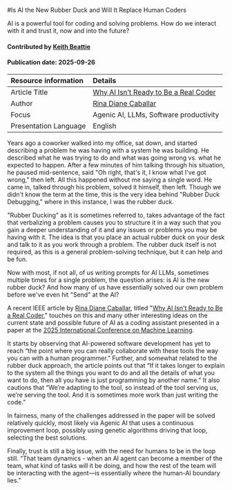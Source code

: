 #Is AI the New Rubber Duck and Will It Replace Human Coders

<!--deck text start-->
AI is a powerful tool for coding and solving problems. How do we interact with it and trust it, now and into the future?
<!--deck text end-->

#### Contributed by [Keith Beattie](https://github.com/ksbeattie)
#### Publication date: 2025-09-26

Resource information | Details
:--- | :---
Article Title | [Why AI Isn’t Ready to Be a Real Coder](https://spectrum.ieee.org/ai-for-coding)
Author | [Rina Diane Caballar](https://spectrum.ieee.org/u/rina-diane-caballar)
Focus | Agenic AI, LLMs, Software productivity
Presentation Language | English

Years ago a coworker walked into my office, sat down, and started describing a problem he was having
with a system he was building.  He described what he was trying to do and what was going wrong vs.
what he expected to happen.  After a few minutes of him talking through his situation, he paused
mid-sentence, said "Oh right, that's it, I know what I've got wrong," then left.  All this happened
without me saying a single word.  He came in, talked through his problem, solved it himself, then
left.  Though we didn't know the term at the time, this is the very idea behind "Rubber Duck
Debugging," where in this instance, I was the rubber duck.

"Rubber Ducking" as it is sometimes referred to, takes advantage of the fact that verbalizing a
problem causes you to structure it in a way such that you gain a deeper understanding of it and any
issues or problems you may be having with it.  The idea is that you place an actual rubber duck on
your desk and talk to it as you work through a problem.  The rubber duck itself is not required, as
this is a general problem-solving technique, but it can help and be fun.

Now with most, if not all, of us writing prompts for AI LLMs, sometimes multiple times for a single
problem, the question arises: is AI is the new rubber duck?  And how many of us have essentially
solved our own problem before we've even hit "Send" at the AI?

A recent IEEE article by [Rina Diane Caballar](https://spectrum.ieee.org/u/rina-diane-caballar),
titled "[Why AI Isn't Ready to Be a Real Coder](https://spectrum.ieee.org/ai-for-coding)," touches on
this and many other interesting ideas on the current state and possible future of AI as a coding
assistant presented in a paper at the [2025 International Conference on Machine
Learning](https://icml.cc/Conferences/2025).

It starts by observing that AI-powered software development has yet to reach “the point where you
can really collaborate with these tools the way you can with a human programmer.” Further, and
somewhat related to the rubber duck approach, the article points out that “If it takes longer to
explain to the system all the things you want to do and all the details of what you want to do, then
all you have is just programming by another name.” It also cautions that “We’re adapting to the
tool, so instead of the tool serving us, we’re serving the tool. And it is sometimes more work than
just writing the code.”

In fairness, many of the challenges addressed in the paper will be solved relatively quickly, most
likely via Agenic AI that uses a continuous improvement loop, possibly using genetic algorithms
driving that loop, selecting the best solutions.

Finally, trust is still a big issue, with the need for humans to be in the loop still.  “That team
dynamics - when an AI agent can become a member of the team, what kind of tasks will it be doing, and
how the rest of the team will be interacting with the agent—is essentially where the human-AI
boundary lies.”

<!---
Publish: yes
Pinned: no
Topics: software process improvement, software engineering, Development Tools, Strategies for More Effective Teams
--->
